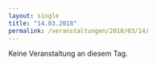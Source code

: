```yaml
---
layout: single
title: "14.03.2018"
permalink: /veranstaltungen/2018/03/14/
---
```


Keine Veranstaltung an diesem Tag.
